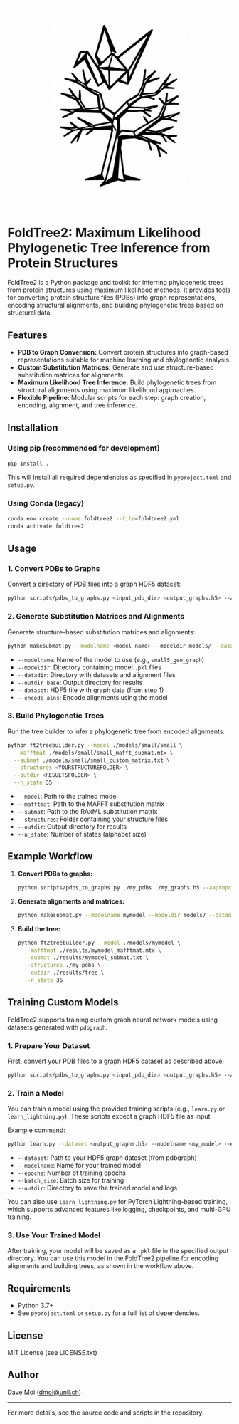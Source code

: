 <p align="center">
  <img src="logo.png" alt="FoldTree2 Logo" width="300"/>
</p>

# FoldTree2: Maximum Likelihood Phylogenetic Tree Inference from Protein Structures

FoldTree2 is a Python package and toolkit for inferring phylogenetic trees from protein structures using maximum likelihood methods. It provides tools for converting protein structure files (PDBs) into graph representations, encoding structural alignments, and building phylogenetic trees based on structural data.

## Features
- **PDB to Graph Conversion:** Convert protein structures into graph-based representations suitable for machine learning and phylogenetic analysis.
- **Custom Substitution Matrices:** Generate and use structure-based substitution matrices for alignments.
- **Maximum Likelihood Tree Inference:** Build phylogenetic trees from structural alignments using maximum likelihood approaches.
- **Flexible Pipeline:** Modular scripts for each step: graph creation, encoding, alignment, and tree inference.

## Installation

### Using pip (recommended for development)
```bash
pip install .
```
This will install all required dependencies as specified in `pyproject.toml` and `setup.py`.

### Using Conda (legacy)
```bash
conda env create --name foldtree2 --file=foldtree2.yml
conda activate foldtree2
```

## Usage

### 1. Convert PDBs to Graphs
Convert a directory of PDB files into a graph HDF5 dataset:
```bash
python scripts/pdbs_to_graphs.py <input_pdb_dir> <output_graphs.h5> --aapropcsv config/aaindex1.csv
```

### 2. Generate Substitution Matrices and Alignments
Generate structure-based substitution matrices and alignments:
```bash
python makesubmat.py --modelname <model_name> --modeldir models/ --datadir <data_dir> --outdir_base <results_dir> --dataset <input_graphs.h5> --encode_alns
```

- `--modelname`: Name of the model to use (e.g., `small5_geo_graph`)
- `--modeldir`: Directory containing model `.pkl` files
- `--datadir`: Directory with datasets and alignment files
- `--outdir_base`: Output directory for results
- `--dataset`: HDF5 file with graph data (from step 1)
- `--encode_alns`: Encode alignments using the model

### 3. Build Phylogenetic Trees
Run the tree builder to infer a phylogenetic tree from encoded alignments:
```bash
python ft2treebuilder.py --model ./models/small/small \
  --mafftmat ./models/small/small_mafft_submat.mtx \
  --submat ./models/small/small_custom_matrix.txt \
  --structures <YOURSTRUCTUREFOLDER> \
  --outdir <RESULTSFOLDER> \
  --n_state 35
```

- `--model`: Path to the trained model
- `--mafftmat`: Path to the MAFFT substitution matrix
- `--submat`: Path to the RAxML substitution matrix
- `--structures`: Folder containing your structure files
- `--outdir`: Output directory for results
- `--n_state`: Number of states (alphabet size)

## Example Workflow
1. **Convert PDBs to graphs:**
   ```bash
   python scripts/pdbs_to_graphs.py ./my_pdbs ./my_graphs.h5 --aapropcsv config/aaindex1.csv
   ```
2. **Generate alignments and matrices:**
   ```bash
   python makesubmat.py --modelname mymodel --modeldir models/ --datadir ./data --outdir_base ./results --dataset ./my_graphs.h5 --encode_alns
   ```
3. **Build the tree:**
   ```bash
   python ft2treebuilder.py --model ./models/mymodel \
     --mafftmat ./results/mymodel_mafftmat.mtx \
     --submat ./results/mymodel_submat.txt \
     --structures ./my_pdbs \
     --outdir ./results/tree \
     --n_state 35
   ```

## Training Custom Models

FoldTree2 supports training custom graph neural network models using datasets generated with `pdbgraph`.

### 1. Prepare Your Dataset
First, convert your PDB files to a graph HDF5 dataset as described above:
```bash
python scripts/pdbs_to_graphs.py <input_pdb_dir> <output_graphs.h5> --aapropcsv config/aaindex1.csv
```

### 2. Train a Model
You can train a model using the provided training scripts (e.g., `learn.py` or `learn_lightning.py`). These scripts expect a graph HDF5 file as input.

Example command:
```bash
python learn.py --dataset <output_graphs.h5> --modelname <my_model> --epochs 50 --batch_size 8 --outdir ./models/
```

- `--dataset`: Path to your HDF5 graph dataset (from pdbgraph)
- `--modelname`: Name for your trained model
- `--epochs`: Number of training epochs
- `--batch_size`: Batch size for training
- `--outdir`: Directory to save the trained model and logs

You can also use `learn_lightning.py` for PyTorch Lightning-based training, which supports advanced features like logging, checkpoints, and multi-GPU training.

### 3. Use Your Trained Model
After training, your model will be saved as a `.pkl` file in the specified output directory. You can use this model in the FoldTree2 pipeline for encoding alignments and building trees, as shown in the workflow above.

## Requirements
- Python 3.7+
- See `pyproject.toml` or `setup.py` for a full list of dependencies.

## License
MIT License (see LICENSE.txt)

## Author
Dave Moi (<dmoi@unil.ch>)

---
For more details, see the source code and scripts in the repository.
